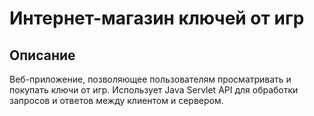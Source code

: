 # Интернет-магазин ключей от игр
## Описание
Веб-приложение, позволяющее пользователям просматривать и покупать ключи от игр. Использует Java Servlet API для обработки запросов и ответов между клиентом и сервером.

